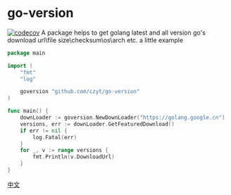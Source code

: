 # go-version 
[![codecov](https://codecov.io/gh/czyt/go-version/branch/main/graph/badge.svg?token=DYIUQYSOB5)](https://codecov.io/gh/czyt/go-version)
A package helps to get golang latest and all version go's  download url\file size\checksum\os\arch etc.
a little example
```go
package main

import (
	"fmt"
	"log"

	goversion "github.com/czyt/go-version"
)

func main() {
	downLoader := goversion.NewDownLoader("https://golang.google.cn")
	versions, err := downLoader.GetFeaturedDownload()
	if err != nil {
		log.Fatal(err)
	}
	for _, v := range versions {
		fmt.Println(v.DownloadUrl)
	}
}

```
[中文](./README_CN.md)
